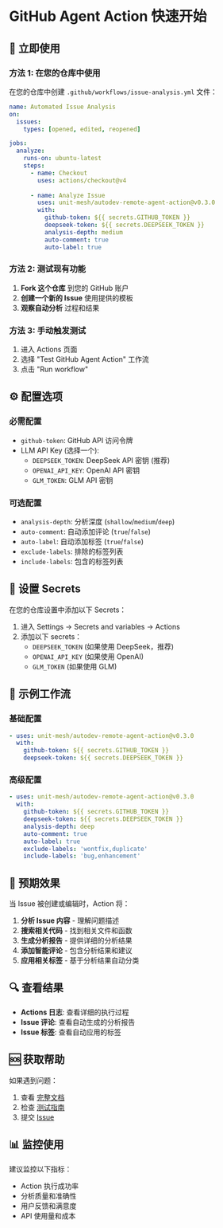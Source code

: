 # GitHub Agent Action 快速开始

## 🚀 立即使用

### 方法 1: 在您的仓库中使用

在您的仓库中创建 `.github/workflows/issue-analysis.yml` 文件：

```yaml
name: Automated Issue Analysis
on:
  issues:
    types: [opened, edited, reopened]

jobs:
  analyze:
    runs-on: ubuntu-latest
    steps:
      - name: Checkout
        uses: actions/checkout@v4
      
      - name: Analyze Issue
        uses: unit-mesh/autodev-remote-agent-action@v0.3.0
        with:
          github-token: ${{ secrets.GITHUB_TOKEN }}
          deepseek-token: ${{ secrets.DEEPSEEK_TOKEN }}
          analysis-depth: medium
          auto-comment: true
          auto-label: true
```

### 方法 2: 测试现有功能

1. **Fork 这个仓库** 到您的 GitHub 账户
2. **创建一个新的 Issue** 使用提供的模板
3. **观察自动分析** 过程和结果

### 方法 3: 手动触发测试

1. 进入 Actions 页面
2. 选择 "Test GitHub Agent Action" 工作流
3. 点击 "Run workflow"

## ⚙️ 配置选项

### 必需配置

- `github-token`: GitHub API 访问令牌
- LLM API Key (选择一个):
  - `DEEPSEEK_TOKEN`: DeepSeek API 密钥 (推荐)
  - `OPENAI_API_KEY`: OpenAI API 密钥
  - `GLM_TOKEN`: GLM API 密钥

### 可选配置

- `analysis-depth`: 分析深度 (`shallow`/`medium`/`deep`)
- `auto-comment`: 自动添加评论 (`true`/`false`)
- `auto-label`: 自动添加标签 (`true`/`false`)
- `exclude-labels`: 排除的标签列表
- `include-labels`: 包含的标签列表

## 🔑 设置 Secrets

在您的仓库设置中添加以下 Secrets：

1. 进入 Settings → Secrets and variables → Actions
2. 添加以下 secrets：
   - `DEEPSEEK_TOKEN` (如果使用 DeepSeek，推荐)
   - `OPENAI_API_KEY` (如果使用 OpenAI)
   - `GLM_TOKEN` (如果使用 GLM)

## 📝 示例工作流

### 基础配置
```yaml
- uses: unit-mesh/autodev-remote-agent-action@v0.3.0
  with:
    github-token: ${{ secrets.GITHUB_TOKEN }}
    deepseek-token: ${{ secrets.DEEPSEEK_TOKEN }}
```

### 高级配置
```yaml
- uses: unit-mesh/autodev-remote-agent-action@v0.3.0
  with:
    github-token: ${{ secrets.GITHUB_TOKEN }}
    deepseek-token: ${{ secrets.DEEPSEEK_TOKEN }}
    analysis-depth: deep
    auto-comment: true
    auto-label: true
    exclude-labels: 'wontfix,duplicate'
    include-labels: 'bug,enhancement'
```

## 🎯 预期效果

当 Issue 被创建或编辑时，Action 将：

1. **分析 Issue 内容** - 理解问题描述
2. **搜索相关代码** - 找到相关文件和函数
3. **生成分析报告** - 提供详细的分析结果
4. **添加智能评论** - 包含分析结果和建议
5. **应用相关标签** - 基于分析结果自动分类

## 🔍 查看结果

- **Actions 日志**: 查看详细的执行过程
- **Issue 评论**: 查看自动生成的分析报告
- **Issue 标签**: 查看自动应用的标签

## 🆘 获取帮助

如果遇到问题：

1. 查看 [完整文档](README.md)
2. 检查 [测试指南](TESTING.md)
3. 提交 [Issue](https://github.com/unit-mesh/autodev-remote-agent-action/issues)

## 📊 监控使用

建议监控以下指标：

- Action 执行成功率
- 分析质量和准确性
- 用户反馈和满意度
- API 使用量和成本
